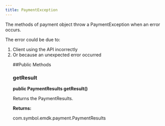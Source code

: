 ```yaml
---
title: PaymentException
---
```


The methods of payment object throw a PaymentException when an error
 occurs.

 The error could be due to:
 <ol>
 <li>Client using the API incorrectly
 <li>Or because an unexpected error occurred

##Public Methods

### getResult

**public PaymentResults getResult()**

Returns the PaymentResults.

**Returns:**

com.symbol.emdk.payment.PaymentResults


